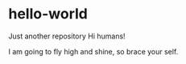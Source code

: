 # hello-world
Just another repository
Hi humans!

I am going to fly high and shine, so brace your self.
